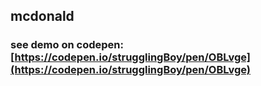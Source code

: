 ## mcdonald
### see demo on codepen: [https://codepen.io/strugglingBoy/pen/OBLvge](https://codepen.io/strugglingBoy/pen/OBLvge)